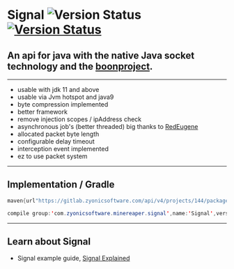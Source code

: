 # Signal ![Version Status ](https://img.shields.io/badge/JDK-11-red?style=for-the-badge) [![Version Status ](https://img.shields.io/badge/RELEASE-v0.9.0-blue?style=for-the-badge)](https://gitlab.zyonicsoftware.com/mint9976/Signal/-/packages)

## An api for java with the native Java socket technology and the [boonproject](https://github.com/boonproject/boon).

________________________________________

- usable with jdk 11 and above
- usable via Jvm hotspot and java9
- byte compression implemented
- better framework
- remove injection scopes / ipAddress check
- asynchronous job's (better threaded) big thanks to [RedEugene](https://github.com/mintUI9976/RedEugene)
- allocated packet byte length
- configurable delay timeout
- interception event implemented
- ez to use packet system

________________________________________

## Implementation / Gradle

````java
maven{url"https://gitlab.zyonicsoftware.com/api/v4/projects/144/packages/maven"}   
````

````java
compile group:'com.zyonicsoftware.minereaper.signal',name:'Signal',version:'v0.9.0'
````

________________________________________

## Learn about Signal

- Signal example
  guide, [Signal Explained](https://gitlab.zyonicsoftware.com/mint9976/Signal/-/tree/master/src/main/java/com/zyonicsoftware/minereaper/signal/example)




